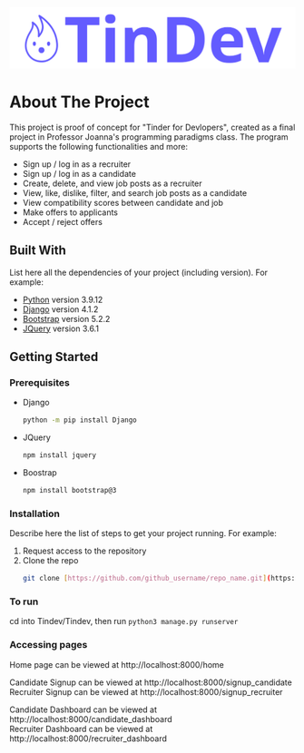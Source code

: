 ![TinDev Logo](/TinDev/app/static/images/tindev_combomark.png)

# About The Project
This project is proof of concept for  "Tinder for Devlopers", created as a final project in Professor Joanna's programming paradigms class. The program supports the following functionalities and more:
* Sign up / log in as a recruiter
* Sign up  / log in as a candidate
* Create, delete, and view job posts as a recruiter
* View, like, dislike, filter, and search job posts as a candidate
* View compatibility scores between candidate and job
* Make offers to applicants
* Accept / reject offers

## Built With
List here all the dependencies of your project (including version). For example:

* [Python](https://www.python.org/) version 3.9.12
* [Django](https://www.djangoproject.com/) version 4.1.2
* [Bootstrap](https://getbootstrap.com) version 5.2.2
* [JQuery](https://jquery.com) version 3.6.1

## Getting Started

### Prerequisites

* Django
  ```sh
  python -m pip install Django
  ```
* JQuery
  ```sh
  npm install jquery
  ```
* Boostrap
  ```sh
  npm install bootstrap@3
  ```

### Installation

Describe here the list of steps to get your project running. For example:
1. Request access to the repository
2. Clone the repo
   ```sh
   git clone [https://github.com/github_username/repo_name.git](https://github.com/lauren-l/TinDev.git)
   ```

### To run
cd into Tindev/Tindev, then run `python3 manage.py runserver`

### Accessing pages
Home page can be viewed at http://localhost:8000/home

Candidate Signup can be viewed at http://localhost:8000/signup_candidate  
Recruiter Signup can be viewed at http://localhost:8000/signup_recruiter

Candidate Dashboard can be viewed at http://localhost:8000/candidate_dashboard  
Recruiter Dashboard can be viewed at http://localhost:8000/recruiter_dashboard
